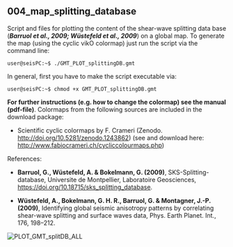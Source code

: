 ## 004_map_splitting_database

Script and files for plotting the content of the shear-wave splitting data base (**_Barruol et al., 2009; Wüstefeld et al., 2009_**) on a global map. To generate the map (using the cyclic vikO colormap) just run the script via the command line:

```console
user@seisPC:~$ ./GMT_PLOT_splittingDB.gmt
```
In general, first you have to make the script executable via:
```console
user@seisPC:~$ chmod +x GMT_PLOT_splittingDB.gmt
```

**For further instructions (e.g. how to change the colormap) see the manual (pdf-file)**. Colormaps from the following sources are included in the download package:

- Scientific cyclic colormaps by F. Crameri (Zenodo. http://doi.org/10.5281/zenodo.1243862)
    (see and download here: http://www.fabiocrameri.ch/cycliccolourmaps.php)

References:

- **Barruol, G., Wüstefeld, A. & Bokelmann, G. (2009)**, SKS-Splitting-database, Universite de
Montpellier, Laboratoire Geosciences, https://doi.org/10.18715/sks_splitting_database.

- **Wüstefeld, A., Bokelmann, G. H. R., Barruol, G. & Montagner, J.-P. (2009)**, Identifying global
seismic anisotropy patterns by correlating shear-wave splitting and surface waves data, Phys.
Earth Planet. Int., 176, 198–212.

![PLOT_GMT_splitDB_ALL](https://user-images.githubusercontent.com/23025878/63431308-dac64280-c41e-11e9-85e2-cc93df520a15.png)
